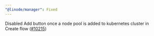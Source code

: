 ```yaml
---
"@linode/manager": Fixed
---
```


Disabled Add button once a node pool is added to kubernetes cluster in Create flow ([#10215](https://github.com/linode/manager/pull/10215))

